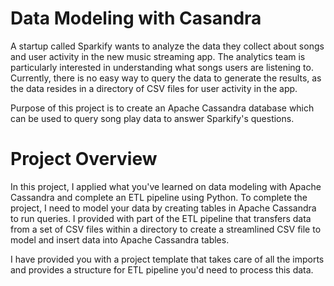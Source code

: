 # Data Modeling with Casandra

A startup called Sparkify wants to analyze the data they collect about songs and user activity in the new music streaming app. The analytics team is particularly interested in understanding what songs users are listening to. Currently, there is no easy way to query the data to generate the results, as the data resides in a directory of CSV files for user activity in the app.

Purpose of this project is to create an Apache Cassandra database which can be used to query song play data to answer Sparkify's questions.

# Project Overview
In this project, I  applied what you've learned on data modeling with Apache Cassandra and complete an ETL pipeline using Python. To complete the project, I need to model your data by creating tables in Apache Cassandra to run queries. I provided with part of the ETL pipeline that transfers data from a set of CSV files within a directory to create a streamlined CSV file to model and insert data into Apache Cassandra tables.

I have provided you with a project template that takes care of all the imports and provides a structure for ETL pipeline you'd need to process this data.
